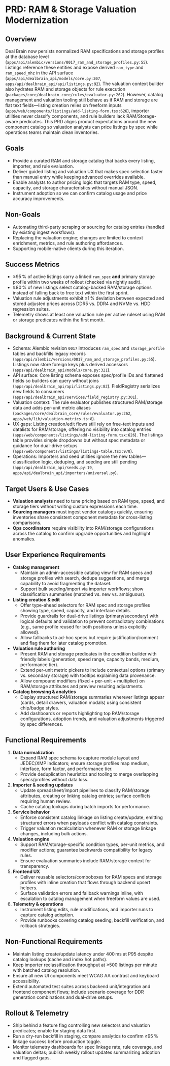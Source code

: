 # PRD: RAM & Storage Valuation Modernization

## Overview
Deal Brain now persists normalized RAM specifications and storage profiles at the database level (`apps/api/alembic/versions/0017_ram_and_storage_profiles.py:55`). Listings reference these entities and expose derived `ram_type` and `ram_speed_mhz` in the API surface (`apps/api/dealbrain_api/models/core.py:307`, `apps/api/dealbrain_api/api/listings.py:92`). The valuation context builder also hydrates RAM and storage objects for rule execution (`packages/core/dealbrain_core/rules/evaluator.py:262`). However, catalog management and valuation tooling still behave as if RAM and storage are flat text fields—listing creation relies on freeform inputs (`apps/web/components/listings/add-listing-form.tsx:626`), importer utilities never classify components, and rule builders lack RAM/Storage-aware predicates. This PRD aligns product expectations around the new component catalog so valuation analysts can price listings by spec while operations teams maintain clean inventories.

## Goals
- Provide a curated RAM and storage catalog that backs every listing, importer, and rule evaluation.
- Deliver guided listing and valuation UX that makes spec selection faster than manual entry while keeping advanced overrides available.
- Enable analysts to author pricing logic that targets RAM type, speed, capacity, and storage characteristics without manual JSON.
- Instrument adoption so we can confirm catalog usage and price accuracy improvements.

## Non-Goals
- Automating third-party scraping or sourcing for catalog entries (handled by existing ingest workflows).
- Replacing the valuation engine; changes are limited to context enrichment, metrics, and rule authoring affordances.
- Supporting mobile-native clients during this iteration.

## Success Metrics
- ≥95 % of active listings carry a linked `ram_spec` **and** primary storage profile within two weeks of rollout (checked via nightly audit).
- ≥80 % of new listings select catalog-backed RAM/storage options instead of falling back to free text within the first sprint.
- Valuation rule adjustments exhibit ≤1 % deviation between expected and stored adjusted prices across DDR5 vs. DDR4 and NVMe vs. HDD regression suites.
- Telemetry shows at least one valuation rule per active ruleset using RAM or storage predicates within the first month.

## Background & Current State
- Schema: Alembic revision `0017` introduces `ram_spec` and `storage_profile` tables and backfills legacy records (`apps/api/alembic/versions/0017_ram_and_storage_profiles.py:55`). Listings now store foreign keys plus derived accessors (`apps/api/dealbrain_api/models/core.py:321`).
- API surface: Core listing schema exposes spec/profile IDs and flattened fields so builders can query without joins (`apps/api/dealbrain_api/api/listings.py:82`). FieldRegistry serializes new fields to consumers (`apps/api/dealbrain_api/services/field_registry.py:301`).
- Valuation context: The rule evaluator publishes structured RAM/storage data and adds per-unit metric aliases (`packages/core/dealbrain_core/rules/evaluator.py:262`, `apps/web/lib/valuation-metrics.ts:8`).
- UX gaps: Listing creation/edit flows still rely on free-text inputs and datalists for RAM/storage, offering no visibility into catalog entries (`apps/web/components/listings/add-listing-form.tsx:626`). The listings table provides simple dropdowns but without spec metadata or guidance for dual-drive setups (`apps/web/components/listings/listings-table.tsx:970`).
- Operations: Importers and seed utilities ignore the new tables—classification logic, deduping, and seeding are still pending (`apps/api/dealbrain_api/seeds.py:19`, `apps/api/dealbrain_api/importers/universal.py`).

## Target Users & Use Cases
- **Valuation analysts** need to tune pricing based on RAM type, speed, and storage tiers without writing custom expressions each time.
- **Sourcing managers** must ingest vendor catalogs quickly, ensuring inventories share consistent component metadata for cross-listing comparisons.
- **Ops coordinators** require visibility into RAM/storage configurations across the catalog to confirm upgrade opportunities and highlight anomalies.

## User Experience Requirements
- **Catalog management**
  - Maintain an admin-accessible catalog view for RAM specs and storage profiles with search, dedupe suggestions, and merge capability to avoid fragmenting the dataset.
  - Support bulk seeding/import via importer workflows; show classification summaries (matched vs. new vs. ambiguous).
- **Listing creation & edit**
  - Offer type-ahead selectors for RAM spec and storage profiles showing type, speed, capacity, and interface details.
  - Provide guardrails for dual-drive listings (primary/secondary) with logical defaults and validation to prevent contradictory combinations (e.g., same profile reused for both positions unless explicitly allowed).
  - Allow fallbacks to ad-hoc specs but require justification/comment and flag them for later catalog promotion.
- **Valuation rule authoring**
  - Present RAM and storage predicates in the condition builder with friendly labels (generation, speed range, capacity bands, medium, performance tier).
  - Extend per-unit metric pickers to include contextual options (primary vs. secondary storage) with tooltips explaining data provenance.
  - Allow compound modifiers (fixed + per-unit + multiplier) on RAM/storage attributes and preview resulting adjustments.
- **Catalog browsing & analytics**
  - Display structured RAM/storage summaries wherever listings appear (cards, detail drawers, valuation modals) using consistent chip/badge styles.
  - Add dashboards or reports highlighting top RAM/storage configurations, adoption trends, and valuation adjustments triggered by spec differences.

## Functional Requirements
1. **Data normalization**
   - Expand RAM spec schema to capture module layout and JEDEC/XMP indicators; ensure storage profiles map medium, interface, form factor, and performance tier.
   - Provide deduplication heuristics and tooling to merge overlapping specs/profiles without data loss.
2. **Importer & seeding updates**
   - Update spreadsheet/import pipelines to classify RAM/storage attributes, creating or linking catalog entries; surface conflicts requiring human review.
   - Cache catalog lookups during batch imports for performance.
3. **Service behavior**
   - Enforce consistent catalog linkage on listing create/update, emitting structured errors when payloads conflict with catalog constraints.
   - Trigger valuation recalculation whenever RAM or storage linkage changes, including bulk actions.
4. **Valuation engine**
   - Support RAM/storage-specific condition types, per-unit metrics, and modifier actions; guarantee backwards compatibility for legacy rules.
   - Ensure evaluation summaries include RAM/storage context for transparency.
5. **Frontend UX**
   - Deliver reusable selectors/comboboxes for RAM specs and storage profiles with inline creation that flows through backend upsert helpers.
   - Surface validation errors and fallback warnings inline, with escalation to catalog management when freeform values are used.
6. **Telemetry & operations**
   - Instrument listing edits, rule modifications, and importer runs to capture catalog adoption.
   - Provide runbooks covering catalog seeding, backfill verification, and rollback strategies.

## Non-Functional Requirements
- Maintain listing create/update latency under 400 ms at P95 despite catalog lookups (cache and index hot paths).
- Keep importer reclassification throughput at ≥500 listings per minute with batched catalog resolution.
- Ensure all new UI components meet WCAG AA contrast and keyboard accessibility.
- Extend automated test suites across backend unit/integration and frontend component flows; include scenario coverage for DDR generation combinations and dual-drive setups.

## Rollout & Telemetry
- Ship behind a feature flag controlling new selectors and valuation predicates; enable for staging data first.
- Run a dry-run backfill in staging, compare analytics to confirm ≥95 % linkage success before production toggle.
- Monitor telemetry dashboards for spec linkage rate, rule coverage, and valuation deltas; publish weekly rollout updates summarizing adoption and flagged gaps.
